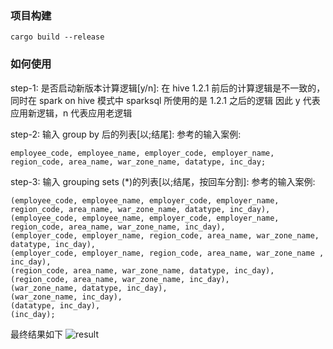 ### 项目构建
```shell
cargo build --release
```

### 如何使用
step-1: 是否启动新版本计算逻辑[y/n]:
在 hive 1.2.1 前后的计算逻辑是不一致的，同时在 spark on hive 模式中 sparksql 所使用的是 1.2.1 之后的逻辑
因此 y 代表应用新逻辑，n 代表应用老逻辑

step-2: 输入 group by 后的列表[以;结尾]:
参考的输入案例: 
```
employee_code, employee_name, employer_code, employer_name, region_code, area_name, war_zone_name, datatype, inc_day;
```

step-3: 输入 grouping sets (*)的列表[以;结尾，按回车分割]:
参考的输入案例:
```
(employee_code, employee_name, employer_code, employer_name, region_code, area_name, war_zone_name, datatype, inc_day),
(employee_code, employee_name, employer_code, employer_name, region_code, area_name, war_zone_name, inc_day),
(employer_code, employer_name, region_code, area_name, war_zone_name, datatype, inc_day),
(employer_code, employer_name, region_code, area_name, war_zone_name , inc_day),
(region_code, area_name, war_zone_name, datatype, inc_day),
(region_code, area_name, war_zone_name, inc_day),
(war_zone_name, datatype, inc_day),
(war_zone_name, inc_day),
(datatype, inc_day),
(inc_day);
```
最终结果如下
![result](img/result.png)